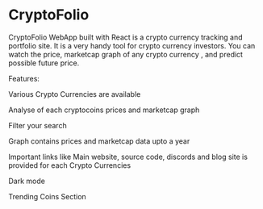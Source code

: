 # CryptoFolio
CryptoFolio WebApp built with React is a crypto currency tracking and portfolio site. It is a very handy tool for crypto currency investors. You can watch the price, marketcap graph of any crypto currency , and predict possible future price.

Features:

Various Crypto Currencies are available

Analyse of each cryptocoins prices and marketcap graph

Filter your search

Graph contains prices and marketcap data upto a year

Important links like Main website, source code, discords and blog site is provided for each Crypto Currencies

Dark mode

Trending Coins Section

